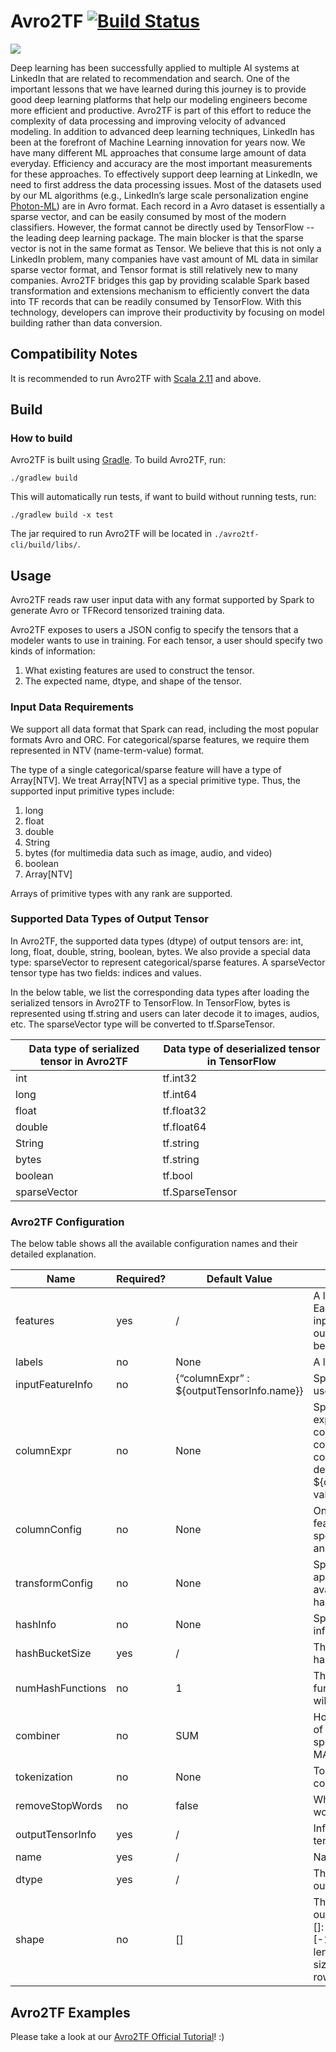 # Avro2TF [![Build Status](https://travis-ci.org/linkedin/Avro2TF.svg?branch=master)](https://travis-ci.org/linkedin/Avro2TF)

![](https://github.com/linkedin/Avro2TF/blob/master/avro2tf-logo.png)

Deep learning has been successfully applied to multiple AI systems at LinkedIn that are related to recommendation and search. One of the important lessons that we have learned during this journey is to provide good deep learning platforms that help our modeling engineers become more efficient and productive. Avro2TF is part of this effort to reduce the complexity of data processing and improving velocity of advanced modeling. In addition to advanced deep learning techniques, LinkedIn has been at the forefront of Machine Learning innovation for years now. We have many different ML approaches that consume large amount of data everyday. Efficiency and accuracy are the most important measurements for these approaches. To effectively support deep learning at LinkedIn, we need to first address the data processing issues. Most of the datasets used by our ML algorithms (e.g., LinkedIn’s large scale personalization engine [Photon-ML](https://github.com/linkedin/photon-ml)) are in Avro format. Each record in a Avro dataset is essentially a sparse vector, and can be easily consumed by most of the modern classifiers. However, the format cannot be directly used by TensorFlow -- the leading deep learning package. The main blocker is that the sparse vector is not in the same format as Tensor. We believe that this is not only a LinkedIn problem, many companies have vast amount of ML data in similar sparse vector format, and Tensor format is still relatively new to many companies. Avro2TF bridges this gap by providing scalable Spark based transformation and extensions mechanism to efficiently convert the data into TF records that can be readily consumed by TensorFlow. With this technology, developers can improve their productivity by focusing on model building rather than data conversion.

## Compatibility Notes

It is recommended to run Avro2TF with [Scala 2.11](https://www.scala-lang.org/download/2.11.0.html) and above.

## Build

### How to build
Avro2TF is built using [Gradle](https://github.com/gradle/gradle). To build Avro2TF, run:

    ./gradlew build

This will automatically run tests, if want to build without running tests, run:

    ./gradlew build -x test

The jar required to run Avro2TF will be located in `./avro2tf-cli/build/libs/`.

## Usage
Avro2TF reads raw user input data with any format supported by Spark to generate Avro or TFRecord tensorized training data.

Avro2TF exposes to users a JSON config to specify the tensors that a modeler wants to use in training.
For each tensor, a user should specify two kinds of information:
1. What existing features are used to construct the tensor.
2. The expected name, dtype, and shape of the tensor.

### Input Data Requirements
We support all data format that Spark can read, including the most popular formats Avro and ORC.
For categorical/sparse features, we require them represented in NTV (name-term-value) format.

The type of a single categorical/sparse feature will have a type of Array[NTV].
We treat Array[NTV] as a special primitive type.
Thus, the supported input primitive types include:
1. long
2. float
3. double
4. String
5. bytes (for multimedia data such as image, audio, and video)
6. boolean
7. Array[NTV]

Arrays of primitive types with any rank are supported.

### Supported Data Types of Output Tensor
In Avro2TF, the supported data types (dtype) of output tensors are: int, long, float, double, string, boolean, bytes.
We also provide a special data type: sparseVector to represent categorical/sparse features.
A sparseVector tensor type has two fields: indices and values.

In the below table, we list the corresponding data types after loading the serialized tensors in Avro2TF to TensorFlow.
In TensorFlow, bytes is represented using tf.string and users can later decode it to images, audios, etc.
The sparseVector type will be converted to tf.SparseTensor.

| Data type of serialized tensor in Avro2TF     | Data type of deserialized tensor in TensorFlow      |
|-----------------------------------------------|-----------------------------------------------------|
| int                                           | tf.int32                                            |
| long                                          | tf.int64                                            |
| float                                         | tf.float32                                          |
| double                                        | tf.float64                                          |
| String                                        | tf.string                                           |
| bytes                                         | tf.string                                           |
| boolean                                       | tf.bool                                             |
| sparseVector                                  | tf.SparseTensor                                     |

### Avro2TF Configuration
The below table shows all the available configuration names and their detailed explanation.

| Name               | Required? | Default Value                              | Meaning                                                                                                                                                                            |
|--------------------|-----------|--------------------------------------------|------------------------------------------------------------------------------------------------------------------------------------------------------------------------------------|
| features           | yes       | /                                          | A list of tensor configs. Each config includes inputFeatureInfo and outputTensorInfo. Must not be empty.                                                                           |
| labels             | no        | None                                       | A list of tensor configs.                                                                                                                                                          |
| inputFeatureInfo   | no        | {“columnExpr” : ${outputTensorInfo.name}}  | Specify input features used to construct a tensor.                                                                                                                                 |
| columnExpr         | no        | None                                       | Spark SQL column expression. If both columnExpr and columnConfig do not exist, columnExpr will have a default {“columnExpr” : ${outputTensorInfo.name}} value.                     |
| columnConfig       | no        | None                                       | Only for extracting NTV features. A user should not specify both columnExpr and columnConfig.                                                                                      |
| transformConfig    | no        | None                                       | Specify transformations applied on input features, available transformers: hashing and tokenization.                                                                               |
| hashInfo           | no        | None                                       | Specify hashing related information.                                                                                                                                               |
| hashBucketSize     | yes       | /                                          | The bucket size of the hash function.                                                                                                                                              |
| numHashFunctions   | no        | 1                                          | The number of hash functions used (only salt will be different).                                                                                                                   |
| combiner           | no        | SUM                                        | How to merge the values of repeated indices in a sparse vector (AVG, SUM, MAX).                                                                                                    |
| tokenization       | no        | None                                       | Tokenization related configs.                                                                                                                                                      |
| removeStopWords    | no        | false                                      | Whether to remove stop words during tokenization.                                                                                                                                  |
| outputTensorInfo   | yes       | /                                          | Info on expected output tensor.                                                                                                                                                    |
| name               | yes       | /                                          | Name of output tensor.                                                                                                                                                             |
| dtype              | yes       | /                                          | The expected dtype of output tensor.                                                                                                                                               |
| shape              | no        | []                                         | The expected shape of output tensor, examples: []: scalar; sparse vector; [-1] : 1D array of any length; [6]: 1D array with size 6; [2, 3]: matrix with 2 rows and 3 columns.      |

## Avro2TF Examples
Please take a look at our [Avro2TF Official Tutorial](https://github.com/linkedin/Avro2TF/wiki/Avro2TF-Official-Tutorial)! :)
